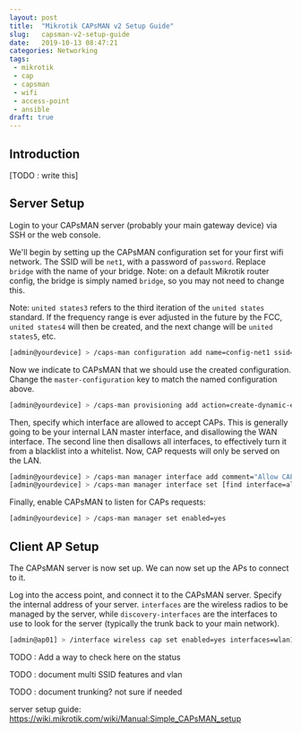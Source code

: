 ```yaml
---
layout: post
title:  "Mikrotik CAPsMAN v2 Setup Guide"
slug:   capsman-v2-setup-guide
date:   2019-10-13 08:47:21
categories: Networking
tags: 
 - mikrotik
 - cap
 - capsman
 - wifi
 - access-point
 - ansible
draft: true
---
```


## Introduction

[TODO : write this]


## Server Setup

Login to your CAPsMAN server (probably your main gateway device) via SSH or the web console.

We'll begin by setting up the CAPsMAN configuration set for your first wifi network. The SSID will be `net1`, with a password
of `password`. Replace `bridge` with the name of your bridge. Note: on a default Mikrotik router config, the bridge is simply 
named `bridge`, so you may not need to change this.

Note: `united states3` refers to the third iteration of the `united states` standard. If the frequency range is ever adjusted
in the future by the FCC, `united states4` will then be created, and the next change will be `united states5`, etc.

```bash
[admin@yourdevice] > /caps-man configuration add name=config-net1 ssid=net1 country="united states3" datapath.bridge=bridge security.authentication-types=wpa-psk,wpa2-psk security.passphrase=password
```

Now we indicate to CAPsMAN that we should use the created configuration. Change the `master-configuration` key to match the named configuration above.

```bash
[admin@yourdevice] > /caps-man provisioning add action=create-dynamic-enabled master-configuration=config-net1
```

Then, specify which interface are allowed to accept CAPs. This is generally going to be your internal LAN master interface, and disallowing the 
WAN interface. The second line then disallows all interfaces, to effectively turn it from a blacklist into a whitelist. Now, CAP requests will only
be served on the LAN.

```bash
[admin@yourdevice] > /caps-man manager interface add comment="Allow CAPs From internal Lan" disabled=no forbid=no interface=bridge
[admin@yourdevice] > /caps-man manager interface set [find interface=all] forbid=yes comment="Deny from all except whitelisted"
```


Finally, enable CAPsMAN to listen for CAPs requests:

```bash
[admin@yourdevice] > /caps-man manager set enabled=yes
```

## Client AP Setup

The CAPsMAN server is now set up. We can now set up the APs to connect to it.

Log into the access point, and connect it to the CAPsMAN server. Specify the internal address of your server.
`interfaces` are the wireless radios to be managed by the server, while `discovery-interfaces` are the interfaces
to use to look for the server (typically the trunk back to your main network).

```bash
[admin@ap01] > /interface wireless cap set enabled=yes interfaces=wlan1,wlan2 discovery-interfaces=ether1,ether2 caps-man-addresses=10.10.10.1 bridge=bridge
```

TODO : Add a way to check here on the status

TODO : document multi SSID features and vlan

TODO : document trunking? not sure if needed

server setup guide:
https://wiki.mikrotik.com/wiki/Manual:Simple_CAPsMAN_setup
